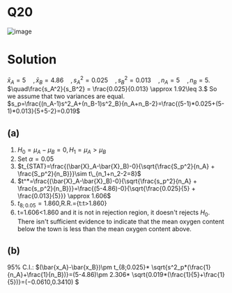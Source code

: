# Q20
![image](https://github.com/user-attachments/assets/b697ed2a-fb28-4712-9d0a-dbdc5f237eed)

# Solution
$\bar{x}_A =5\quad,\bar{x}_B =4.86\quad,s^2_A=0.025\quad, s^2_B=0.013\quad ,n_A=5\quad,n_B=5.$  
$\quad\frac{s_A^2}{s_B^2} = \frac{0.025}{0.013} \approx 1.92\leq 3.$ So we assume that two variances are equal.  
$s_p=\frac{(n_A-1)s^2_A+(n_B-1)s^2_B}{n_A+n_B-2}=\frac{(5-1)*0.025+(5-1)*0.013}{5+5-2}=0.019$

## (a)
1. $H_0=\mu_A-\mu_B=0,  H_1=\mu_A>\mu_B$
 2. Set $\alpha=0.05$
 3. $t_{STAT}=\frac{(\bar{X}_A-\bar{X}_B)-0}{\sqrt{\frac{S_p^2}{n_A} + \frac{S_p^2}{n_B}}}\sim t\_{n_1+n_2-2=8}$
 4. $t^*=\frac{(\bar{X}_A-\bar{X}_B)-0}{\sqrt{\frac{s_p^2}{n_A} + \frac{s_p^2}{n_B}}}=\frac{(5-4.86)-0}{\sqrt{\frac{0.025}{5} + \frac{0.013}{5}}} \approx 1.606$
 5. $t_{8;0.05}=1.860$,R.R.={t:t>1.860}
 6. t=1.606<1.860 and it is not in rejection region, it doesn't rejects $H_0$. There isn't sufficient evidence to indicate that the mean oxygen content below the town is less than the mean oxygen content above.
## (b)
95% C.I.: $(\bar{x_A}-\bar{x_B})\pm t_{8;0.025}* \sqrt{s^2_p*(\frac{1}{n_A}+\frac{1}{n_B})}=(5-4.86)\pm 2.306* \sqrt{0.019*(\frac{1}{5}+\frac{1}{5})}=(−0.0610,0.3410) $
    
